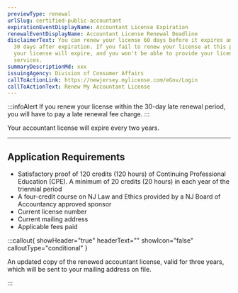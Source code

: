 ```yaml
---
previewType: renewal
urlSlug: certified-public-accountant
expirationEventDisplayName: Accountant License Expiration
renewalEventDisplayName: Accountant License Renewal Deadline
disclaimerText: You can renew your license 60 days before it expires and up to
  30 days after expiration. If you fail to renew your license at this point,
  your license will expire, and you won't be able to provide your licensed
  services.
summaryDescriptionMd: xxx
issuingAgency: Division of Consumer Affairs
callToActionLink: https://newjersey.mylicense.com/eGov/Login
callToActionText: Renew My Accountant License
---
```


:::infoAlert
If you renew your license within the 30-day late renewal period, you will have to pay a late renewal fee charge.
:::

Your accountant license will expire every two years.

---

## Application Requirements

- Satisfactory proof of 120 credits (120 hours) of Continuing Professional Education (CPE). A minimum of 20 credits (20 hours) in each year of the triennial period
- A four-credit course on NJ Law and Ethics provided by a NJ Board of Accountancy approved sponsor
- Current license number
- Current mailing address
- Applicable fees paid

:::callout{ showHeader="true" headerText="" showIcon="false" calloutType="conditional" }

An updated copy of the renewed accountant license, valid for three years, which will be sent to your mailing address on file.

:::
